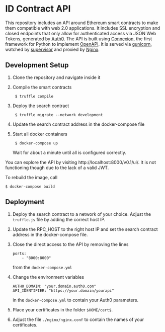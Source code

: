 # ID Contract API

This repository includes an API around Ethereum smart contracts to make them compatible with web 2.0 applications. It includes SSL encryption and closed endpoints that only allow for authenticated access via JSON Web Tokens, generated by [Auth0](https://auth0.com/). The API is built using [Connexion](https://github.com/zalando/connexion), the first framework for Python to implement [OpenAPI](https://swagger.io/docs/specification/about/). It is served via [gunicorn](https://gunicorn.org/), watched by [supervisor](http://supervisord.org/) and proxied by [Nginx](https://www.nginx.com/).

## Development Setup

1. Clone the repository and navigate inside it

2. Compile the smart contracts

        $ truffle compile

3. Deploy the search contract

        $ truffle migrate --network development

4. Update the search contract address in the docker-compose file

5. Start all docker containers

        $ docker-compose up
    Wait for about a minute until all is configured correctly.

You can explore the API by visiting http://localhost:8000/v0.1/ui/. It is not functioning though due to the lack of a valid JWT.

To rebuild the image, call

    $ docker-compose build

## Deployment

1. Deploy the search contract to a network of your choice. Adjust the `truffle.js` file by adding the correct host IP.

2. Update the RPC_HOST to the right host IP and set the search contract address in the docker-compose file.

3. Close the direct access to the API by removing the lines 
    ```
    ports:
        - "8000:8000"
    ```
    from the `docker-compose.yml`

4. Change the environment variables 
    ```
    AUTH0_DOMAIN: "your.domain.auth0.com"
    API_IDENTIFIER: "https://your.domain/yourapi"
    ```
    in the `docker-compose.yml` to contain your Auth0 parameters.

5. Place your certificates in the folder `$HOME/cert$`.

6. Adjust the file `./nginx/nginx.conf` to contain the names of your certificates. 